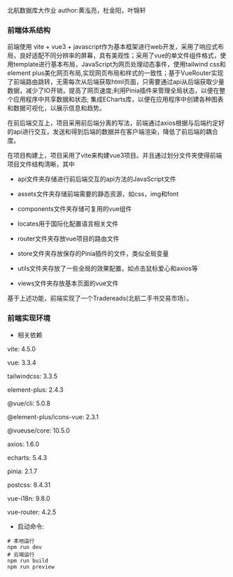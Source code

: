 北航数据库大作业
author:黄泓亮，杜金阳，叶锦轩

### 前端体系结构

前端使用 vite + vue3 + javascript作为基本框架进行web开发，采用了响应式布局，良好适配不同分辨率的屏幕，具有美观性；采用了vue的单文件组件格式，使用template进行基本布局，JavaScript为网页处理动态事件，使用tailwind css和element plus美化网页布局,实现网页布局和样式的一致性；基于VueRouter实现了前端路由跳转，无需每次从后端获取html页面，只需要通过api从后端获取少量数据，减少了IO开销，提高了网页速度;利用Pinia插件来管理全局状态，以便在整个应用程序中共享数据和状态; 集成ECharts库，以便在应用程序中创建各种图表和数据可视化，以展示信息和趋势。

在前后端交互上，项目采用前后端分离的写法，前端通过axios根据与后端约定好的api进行交互，发送和得到后端的数据并在客户端渲染，降低了前后端的耦合度。

在项目构建上，项目采用了vite来构建vue3项目。并且通过划分文件夹使得前端项目文件结构清晰，其中

- api文件夹存储进行前后端交互的api方法的JavaScript文件

- assets文件夹存储前端需要的静态资源，如css，img和font

- components文件夹存储可复用的vue组件
- locates用于国际化配置语言相关文件

- router文件夹存放vue项目的路由文件

- store文件夹存放保存的Pinia插件的文件，类似全局变量
- utils文件夹存放了一些全局的效果配置，如点击鼠标爱心和axios等

- views文件夹存放基本页面的vue文件

基于上述功能，前端实现了一个Tradereads(北航二手书交易市场）。

### **前端实现环境**

- 相关依赖

vite: 4.5.0

vue: 3.3.4

tailwindcss: 3.3.5

element-plus: 2.4.3

@vue/cli: 5.0.8

@element-plus/icons-vue: 2.3.1

@vueuse/core: 10.5.0

axios: 1.6.0

echarts: 5.4.3

pinia: 2.1.7

postcss: 8.4.31

vue-i18n: 9.8.0

vue-router: 4.2.5

- 启动命令:

```shell
# 本地运行
npm run dev
# 云端运行
npm run build
npm run preview
```

